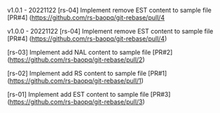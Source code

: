 v1.0.1 - 20221122
[rs-04] Implement remove EST content to sample file
[PR#4] (https://github.com/rs-baopq/git-rebase/pull/4

v1.0.0 - 20221122
[rs-04] Implement remove EST content to sample file
[PR#4] (https://github.com/rs-baopq/git-rebase/pull/4)

[rs-03] Implement add NAL content to sample file
[PR#2] (https://github.com/rs-baopq/git-rebase/pull/2)

[rs-02] Implement add RS content to sample file
[PR#1] (https://github.com/rs-baopq/git-rebase/pull/1)

[rs-01] Implement add EST content to sample file
[PR#3] (https://github.com/rs-baopq/git-rebase/pull/3)